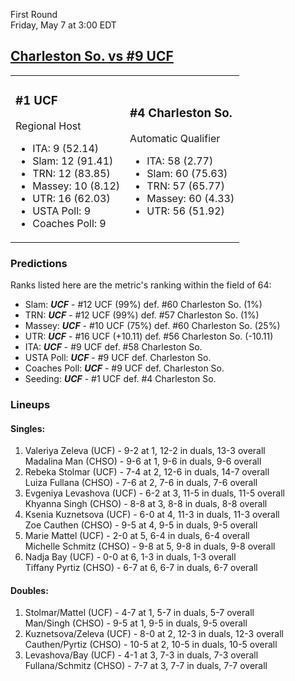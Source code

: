 First Round  
Friday, May 7 at 3:00 EDT
## [Charleston So. vs #9 UCF](https://www.ncaa.com/game/5833651) 

<table><tr><td>  

### #1 UCF  

Regional Host  
- ITA: 9 (52.14)  
- Slam: 12 (91.41)  
- TRN: 12 (83.85)  
- Massey: 10 (8.12)  
- UTR: 16 (62.03)  
- USTA Poll: 9  
- Coaches Poll: 9  

</td><td>  

### #4 Charleston So.  

Automatic Qualifier  
- ITA: 58 (2.77)  
- Slam: 60 (75.63)  
- TRN: 57 (65.77)  
- Massey: 60 (4.33)  
- UTR: 56 (51.92)  

</td></tr></table>  

 ### Predictions  

Ranks listed here are the metric's ranking within the field of 64:  
- Slam: ***UCF*** - #12 UCF (99%) def. #60 Charleston So. (1%)  
- TRN: ***UCF*** - #12 UCF (99%) def. #57 Charleston So. (1%)  
- Massey: ***UCF*** - #10 UCF (75%) def. #60 Charleston So. (25%)  
- UTR: ***UCF*** - #16 UCF (+10.11) def. #56 Charleston So. (-10.11)  
- ITA: ***UCF*** - #9 UCF def. #58 Charleston So.  
- USTA Poll: ***UCF*** - #9 UCF def. Charleston So.  
- Coaches Poll: ***UCF*** - #9 UCF def. Charleston So.  
- Seeding: ***UCF*** - #1 UCF def. #4 Charleston So.  

 ### Lineups  

 #### Singles:  
1. Valeriya Zeleva (UCF) - 9-2 at 1, 12-2 in duals, 13-3 overall  
  Madalina Man (CHSO) - 9-6 at 1, 9-6 in duals, 9-6 overall
2. Rebeka Stolmar (UCF) - 7-4 at 2, 12-6 in duals, 14-7 overall  
  Luiza Fullana (CHSO) - 7-6 at 2, 7-6 in duals, 7-6 overall
3. Evgeniya Levashova (UCF) - 6-2 at 3, 11-5 in duals, 11-5 overall  
  Khyanna Singh (CHSO) - 8-8 at 3, 8-8 in duals, 8-8 overall
4. Ksenia Kuznetsova (UCF) - 6-0 at 4, 11-3 in duals, 11-3 overall  
  Zoe Cauthen (CHSO) - 9-5 at 4, 9-5 in duals, 9-5 overall
5. Marie Mattel (UCF) - 2-0 at 5, 6-4 in duals, 6-4 overall  
  Michelle Schmitz (CHSO) - 9-8 at 5, 9-8 in duals, 9-8 overall
6. Nadja Bay (UCF) - 0-0 at 6, 1-3 in duals, 1-3 overall  
  Tiffany Pyrtiz (CHSO) - 6-7 at 6, 6-7 in duals, 6-7 overall

 #### Doubles:  
1. Stolmar/Mattel (UCF) - 4-7 at 1, 5-7 in duals, 5-7 overall  
  Man/Singh (CHSO) - 9-5 at 1, 9-5 in duals, 9-5 overall
2. Kuznetsova/Zeleva (UCF) - 8-0 at 2, 12-3 in duals, 12-3 overall  
  Cauthen/Pyrtiz (CHSO) - 10-5 at 2, 10-5 in duals, 10-5 overall
3. Levashova/Bay (UCF) - 4-1 at 3, 7-3 in duals, 7-3 overall  
  Fullana/Schmitz (CHSO) - 7-7 at 3, 7-7 in duals, 7-7 overall